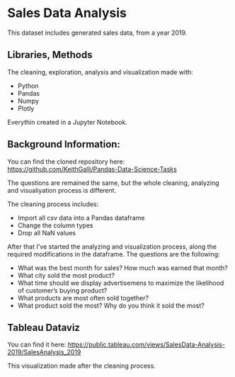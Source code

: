 # Sales Data Analysis

This dataset includes generated sales data, from a year 2019. 

## Libraries, Methods

The cleaning, exploration, analysis and visualization made with:
- Python
- Pandas
- Numpy
- Plotly

Everythin created in a Jupyter Notebook.

## Background Information:

You can find the cloned repository here: https://github.com/KeithGalli/Pandas-Data-Science-Tasks

The questions are remained the same, but the whole cleaning, analyzing and visualiyation process is different.

The cleaning process includes:
- Import all csv data into a Pandas dataframe
- Change the column types
- Drop all NaN values

After that I've started the analyzing and visualization process, along the required modifications in the dataframe. The questions are the following:
- What was the best month for sales? How much was earned that month?
- What city sold the most product?
- What time should we display advertisemens to maximize the likelihood of customer’s buying product?
- What products are most often sold together?
- What product sold the most? Why do you think it sold the most?

## Tableau Dataviz

You can find it here: https://public.tableau.com/views/SalesData-Analysis-2019/SalesAnalysis_2019

This visualization made after the cleaning process.